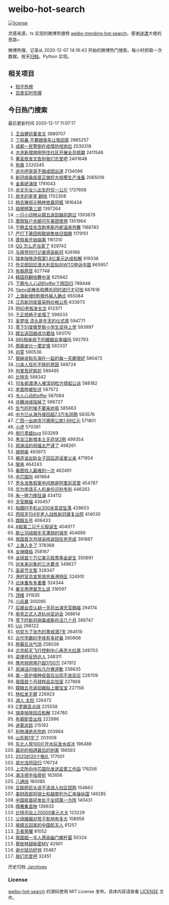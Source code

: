 # weibo-hot-search

[![license](https://img.shields.io/github/license/Arrackisarookie/weibo-hot-search)](https://github.com/Arrackisarookie/weibo-hot-search/blob/master/LICENSE)

灵感来源，ts 实现的微博热搜榜 [weibo-trending-hot-search](https://github.com/justjavac/weibo-trending-hot-search)，感谢[迷渡](https://github.com/justjavac)大佬的思路~

微博热搜，记录从 2020-12-07 14:16:43 开始的微博热门搜索。每小时抓取一次数据，按天[归档](./archives)。Python 实现。

## 相关项目
+ [知乎热榜](https://github.com/Arrackisarookie/zhihu-top-search)
+ [百度实时热搜](https://github.com/Arrackisarookie/baidu-hot-search)

## 今日热门搜索

<!-- Rank Begin -->

最后更新时间 2020-12-17 11:07:17

1. [王自健前妻发文](https://s.weibo.com/weibo?q=%E7%8E%8B%E8%87%AA%E5%81%A5%E5%89%8D%E5%A6%BB%E5%8F%91%E6%96%87&Refer=top) 3889707
1. [丁程鑫 不要跟我车让我回家](https://s.weibo.com/weibo?q=%E4%B8%81%E7%A8%8B%E9%91%AB%20%E4%B8%8D%E8%A6%81%E8%B7%9F%E6%88%91%E8%BD%A6%E8%AE%A9%E6%88%91%E5%9B%9E%E5%AE%B6&Refer=top) 2885257
1. [成都一民警倒在疫情防控岗位](https://s.weibo.com/weibo?q=%23%E6%88%90%E9%83%BD%E4%B8%80%E6%B0%91%E8%AD%A6%E5%80%92%E5%9C%A8%E7%96%AB%E6%83%85%E9%98%B2%E6%8E%A7%E5%B2%97%E4%BD%8D%23&Refer=top) 2530319
1. [大连新增病例所住社区开展全员核酸](https://s.weibo.com/weibo?q=%23%E5%A4%A7%E8%BF%9E%E6%96%B0%E5%A2%9E%E7%97%85%E4%BE%8B%E6%89%80%E4%BD%8F%E7%A4%BE%E5%8C%BA%E5%BC%80%E5%B1%95%E5%85%A8%E5%91%98%E6%A0%B8%E9%85%B8%23&Refer=top) 2411546
1. [黄圣依发文告别我们恋爱吧](https://s.weibo.com/weibo?q=%23%E9%BB%84%E5%9C%A3%E4%BE%9D%E5%8F%91%E6%96%87%E5%91%8A%E5%88%AB%E6%88%91%E4%BB%AC%E6%81%8B%E7%88%B1%E5%90%A7%23&Refer=top) 2401648
1. [有翡](https://s.weibo.com/weibo?q=%E6%9C%89%E7%BF%A1&Refer=top) 2320245
1. [追光吧哥哥不做成团出道](https://s.weibo.com/weibo?q=%23%E8%BF%BD%E5%85%89%E5%90%A7%E5%93%A5%E5%93%A5%E4%B8%8D%E5%81%9A%E6%88%90%E5%9B%A2%E5%87%BA%E9%81%93%23&Refer=top) 2134096
1. [新冠病毒疫苗正做好大规模生产准备](https://s.weibo.com/weibo?q=%23%E6%96%B0%E5%86%A0%E7%97%85%E6%AF%92%E7%96%AB%E8%8B%97%E6%AD%A3%E5%81%9A%E5%A5%BD%E5%A4%A7%E8%A7%84%E6%A8%A1%E7%94%9F%E4%BA%A7%E5%87%86%E5%A4%87%23&Refer=top) 2065019
1. [金素妍演技](https://s.weibo.com/weibo?q=%E9%87%91%E7%B4%A0%E5%A6%8D%E6%BC%94%E6%8A%80&Refer=top) 1791043
1. [余文乐女儿出生时仅一公斤](https://s.weibo.com/weibo?q=%E4%BD%99%E6%96%87%E4%B9%90%E5%A5%B3%E5%84%BF%E5%87%BA%E7%94%9F%E6%97%B6%E4%BB%85%E4%B8%80%E5%85%AC%E6%96%A4&Refer=top) 1737608
1. [放羊的星星 翻拍](https://s.weibo.com/weibo?q=%E6%94%BE%E7%BE%8A%E7%9A%84%E6%98%9F%E6%98%9F%20%E7%BF%BB%E6%8B%8D&Refer=top) 1702308
1. [杨丞琳郑元畅林依晨同框](https://s.weibo.com/weibo?q=%23%E6%9D%A8%E4%B8%9E%E7%90%B3%E9%83%91%E5%85%83%E7%95%85%E6%9E%97%E4%BE%9D%E6%99%A8%E5%90%8C%E6%A1%86%23&Refer=top) 1616434
1. [琅琊榜第三部](https://s.weibo.com/weibo?q=%23%E7%90%85%E7%90%8A%E6%A6%9C%E7%AC%AC%E4%B8%89%E9%83%A8%23&Refer=top) 1397264
1. [一只小动物从嫦五返回器前跑过](https://s.weibo.com/weibo?q=%23%E4%B8%80%E5%8F%AA%E5%B0%8F%E5%8A%A8%E7%89%A9%E4%BB%8E%E5%AB%A6%E4%BA%94%E8%BF%94%E5%9B%9E%E5%99%A8%E5%89%8D%E8%B7%91%E8%BF%87%23&Refer=top) 1393679
1. [摩拜账户余额可在美团使用](https://s.weibo.com/weibo?q=%E6%91%A9%E6%8B%9C%E8%B4%A6%E6%88%B7%E4%BD%99%E9%A2%9D%E5%8F%AF%E5%9C%A8%E7%BE%8E%E5%9B%A2%E4%BD%BF%E7%94%A8&Refer=top) 1351964
1. [宁静孟佳张含韵李斯丹妮温泉热舞](https://s.weibo.com/weibo?q=%E5%AE%81%E9%9D%99%E5%AD%9F%E4%BD%B3%E5%BC%A0%E5%90%AB%E9%9F%B5%E6%9D%8E%E6%96%AF%E4%B8%B9%E5%A6%AE%E6%B8%A9%E6%B3%89%E7%83%AD%E8%88%9E&Refer=top) 1188783
1. [严打下莆田假鞋销售依旧猖獗](https://s.weibo.com/weibo?q=%23%E4%B8%A5%E6%89%93%E4%B8%8B%E8%8E%86%E7%94%B0%E5%81%87%E9%9E%8B%E9%94%80%E5%94%AE%E4%BE%9D%E6%97%A7%E7%8C%96%E7%8D%97%23&Refer=top) 1179151
1. [蓬佩奥开始隔离](https://s.weibo.com/weibo?q=%23%E8%93%AC%E4%BD%A9%E5%A5%A5%E5%BC%80%E5%A7%8B%E9%9A%94%E7%A6%BB%23&Refer=top) 1161310
1. [QQ 怎么还当真了](https://s.weibo.com/weibo?q=QQ%20%E6%80%8E%E4%B9%88%E8%BF%98%E5%BD%93%E7%9C%9F%E4%BA%86&Refer=top) 929742
1. [与拜登同行记者感染新冠](https://s.weibo.com/weibo?q=%E4%B8%8E%E6%8B%9C%E7%99%BB%E5%90%8C%E8%A1%8C%E8%AE%B0%E8%80%85%E6%84%9F%E6%9F%93%E6%96%B0%E5%86%A0&Refer=top) 926166
1. [瑞幸咖啡造假案1.8亿美元达成和解](https://s.weibo.com/weibo?q=%E7%91%9E%E5%B9%B8%E5%92%96%E5%95%A1%E9%80%A0%E5%81%87%E6%A1%881.8%E4%BA%BF%E7%BE%8E%E5%85%83%E8%BE%BE%E6%88%90%E5%92%8C%E8%A7%A3&Refer=top) 919336
1. [外交部回应澳大利亚拟向WTO申诉中国](https://s.weibo.com/weibo?q=%23%E5%A4%96%E4%BA%A4%E9%83%A8%E5%9B%9E%E5%BA%94%E6%BE%B3%E5%A4%A7%E5%88%A9%E4%BA%9A%E6%8B%9F%E5%90%91WTO%E7%94%B3%E8%AF%89%E4%B8%AD%E5%9B%BD%23&Refer=top) 865957
1. [有翡原音](https://s.weibo.com/weibo?q=%E6%9C%89%E7%BF%A1%E5%8E%9F%E9%9F%B3&Refer=top) 827748
1. [韩国将翻拍簪中录](https://s.weibo.com/weibo?q=%E9%9F%A9%E5%9B%BD%E5%B0%86%E7%BF%BB%E6%8B%8D%E7%B0%AA%E4%B8%AD%E5%BD%95&Refer=top) 825942
1. [下期令人心动的offer丁辉回归](https://s.weibo.com/weibo?q=%E4%B8%8B%E6%9C%9F%E4%BB%A4%E4%BA%BA%E5%BF%83%E5%8A%A8%E7%9A%84offer%E4%B8%81%E8%BE%89%E5%9B%9E%E5%BD%92&Refer=top) 789448
1. [Yamy说棒杀和捧杀同时进行才可怕](https://s.weibo.com/weibo?q=%23Yamy%E8%AF%B4%E6%A3%92%E6%9D%80%E5%92%8C%E6%8D%A7%E6%9D%80%E5%90%8C%E6%97%B6%E8%BF%9B%E8%A1%8C%E6%89%8D%E5%8F%AF%E6%80%95%23&Refer=top) 687618
1. [上海新增6例境外输入确诊](https://s.weibo.com/weibo?q=%E4%B8%8A%E6%B5%B7%E6%96%B0%E5%A2%9E6%E4%BE%8B%E5%A2%83%E5%A4%96%E8%BE%93%E5%85%A5%E7%A1%AE%E8%AF%8A&Refer=top) 655084
1. [江苏新冠疫苗采购价格公布](https://s.weibo.com/weibo?q=%E6%B1%9F%E8%8B%8F%E6%96%B0%E5%86%A0%E7%96%AB%E8%8B%97%E9%87%87%E8%B4%AD%E4%BB%B7%E6%A0%BC%E5%85%AC%E5%B8%83&Refer=top) 633673
1. [RNG老板发长文](https://s.weibo.com/weibo?q=RNG%E8%80%81%E6%9D%BF%E5%8F%91%E9%95%BF%E6%96%87&Refer=top) 612371
1. [于正把椅子坐塌了](https://s.weibo.com/weibo?q=%23%E4%BA%8E%E6%AD%A3%E6%8A%8A%E6%A4%85%E5%AD%90%E5%9D%90%E5%A1%8C%E4%BA%86%23&Refer=top) 598033
1. [奚梦瑶 烫头是冬天的仪式感](https://s.weibo.com/weibo?q=%E5%A5%9A%E6%A2%A6%E7%91%B6%20%E7%83%AB%E5%A4%B4%E6%98%AF%E5%86%AC%E5%A4%A9%E7%9A%84%E4%BB%AA%E5%BC%8F%E6%84%9F&Refer=top) 594771
1. [零下51度俄罗斯小学生坚持上学](https://s.weibo.com/weibo?q=%23%E9%9B%B6%E4%B8%8B51%E5%BA%A6%E4%BF%84%E7%BD%97%E6%96%AF%E5%B0%8F%E5%AD%A6%E7%94%9F%E5%9D%9A%E6%8C%81%E4%B8%8A%E5%AD%A6%23&Refer=top) 593997
1. [嫦五返回器成功着陆](https://s.weibo.com/weibo?q=%23%E5%AB%A6%E4%BA%94%E8%BF%94%E5%9B%9E%E5%99%A8%E6%88%90%E5%8A%9F%E7%9D%80%E9%99%86%23&Refer=top) 593170
1. [985相亲局下的婚姻会幸福吗](https://s.weibo.com/weibo?q=%23985%E7%9B%B8%E4%BA%B2%E5%B1%80%E4%B8%8B%E7%9A%84%E5%A9%9A%E5%A7%BB%E4%BC%9A%E5%B9%B8%E7%A6%8F%E5%90%97%23&Refer=top) 592793
1. [周翡谢允一栗定情](https://s.weibo.com/weibo?q=%23%E5%91%A8%E7%BF%A1%E8%B0%A2%E5%85%81%E4%B8%80%E6%A0%97%E5%AE%9A%E6%83%85%23&Refer=top) 592337
1. [刘雯](https://s.weibo.com/weibo?q=%E5%88%98%E9%9B%AF&Refer=top) 590536
1. [银赫说和东海在一起的每一天都很好](https://s.weibo.com/weibo?q=%23%E9%93%B6%E8%B5%AB%E8%AF%B4%E5%92%8C%E4%B8%9C%E6%B5%B7%E5%9C%A8%E4%B8%80%E8%B5%B7%E7%9A%84%E6%AF%8F%E4%B8%80%E5%A4%A9%E9%83%BD%E5%BE%88%E5%A5%BD%23&Refer=top) 590472
1. [川渝人狂吃不胖的原因](https://s.weibo.com/weibo?q=%23%E5%B7%9D%E6%B8%9D%E4%BA%BA%E7%8B%82%E5%90%83%E4%B8%8D%E8%83%96%E7%9A%84%E5%8E%9F%E5%9B%A0%23&Refer=top) 589724
1. [何旻哲好尴尬](https://s.weibo.com/weibo?q=%23%E4%BD%95%E6%97%BB%E5%93%B2%E5%A5%BD%E5%B0%B4%E5%B0%AC%23&Refer=top) 589495
1. [比特币](https://s.weibo.com/weibo?q=%E6%AF%94%E7%89%B9%E5%B8%81&Refer=top) 588342
1. [10名偷渡港人被深圳检方提起公诉](https://s.weibo.com/weibo?q=10%E5%90%8D%E5%81%B7%E6%B8%A1%E6%B8%AF%E4%BA%BA%E8%A2%AB%E6%B7%B1%E5%9C%B3%E6%A3%80%E6%96%B9%E6%8F%90%E8%B5%B7%E5%85%AC%E8%AF%89&Refer=top) 588182
1. [李晋晔被批评](https://s.weibo.com/weibo?q=%E6%9D%8E%E6%99%8B%E6%99%94%E8%A2%AB%E6%89%B9%E8%AF%84&Refer=top) 587572
1. [令人心动的offer](https://s.weibo.com/weibo?q=%E4%BB%A4%E4%BA%BA%E5%BF%83%E5%8A%A8%E7%9A%84offer&Refer=top) 587084
1. [许魏洲戒指掉了](https://s.weibo.com/weibo?q=%23%E8%AE%B8%E9%AD%8F%E6%B4%B2%E6%88%92%E6%8C%87%E6%8E%89%E4%BA%86%23&Refer=top) 586727
1. [生气的时候不要来劝我](https://s.weibo.com/weibo?q=%23%E7%94%9F%E6%B0%94%E7%9A%84%E6%97%B6%E5%80%99%E4%B8%8D%E8%A6%81%E6%9D%A5%E5%8A%9D%E6%88%91%23&Refer=top) 585663
1. [中方已从海外接回超7.3万名同胞](https://s.weibo.com/weibo?q=%23%E4%B8%AD%E6%96%B9%E5%B7%B2%E4%BB%8E%E6%B5%B7%E5%A4%96%E6%8E%A5%E5%9B%9E%E8%B6%857.3%E4%B8%87%E5%90%8D%E5%90%8C%E8%83%9E%23&Refer=top) 583576
1. [广西一出纳贪污挪用公款1.69亿元](https://s.weibo.com/weibo?q=%E5%B9%BF%E8%A5%BF%E4%B8%80%E5%87%BA%E7%BA%B3%E8%B4%AA%E6%B1%A1%E6%8C%AA%E7%94%A8%E5%85%AC%E6%AC%BE1.69%E4%BA%BF%E5%85%83&Refer=top) 571801
1. [小虎](https://s.weibo.com/weibo?q=%E5%B0%8F%E8%99%8E&Refer=top) 570381
1. [旅行青蛙bug](https://s.weibo.com/weibo?q=%E6%97%85%E8%A1%8C%E9%9D%92%E8%9B%99bug&Refer=top) 503269
1. [黑龙江新增本土无症状2例](https://s.weibo.com/weibo?q=%23%E9%BB%91%E9%BE%99%E6%B1%9F%E6%96%B0%E5%A2%9E%E6%9C%AC%E5%9C%9F%E6%97%A0%E7%97%87%E7%8A%B62%E4%BE%8B%23&Refer=top) 499354
1. [郑渊洁的祝福太严谨了](https://s.weibo.com/weibo?q=%23%E9%83%91%E6%B8%8A%E6%B4%81%E7%9A%84%E7%A5%9D%E7%A6%8F%E5%A4%AA%E4%B8%A5%E8%B0%A8%E4%BA%86%23&Refer=top) 498261
1. [侯明昊](https://s.weibo.com/weibo?q=%E4%BE%AF%E6%98%8E%E6%98%8A&Refer=top) 493973
1. [被造谣出轨女子回应造谣者父亲](https://s.weibo.com/weibo?q=%23%E8%A2%AB%E9%80%A0%E8%B0%A3%E5%87%BA%E8%BD%A8%E5%A5%B3%E5%AD%90%E5%9B%9E%E5%BA%94%E9%80%A0%E8%B0%A3%E8%80%85%E7%88%B6%E4%BA%B2%23&Refer=top) 471954
1. [限电](https://s.weibo.com/weibo?q=%E9%99%90%E7%94%B5&Refer=top) 464243
1. [看图找人最难的一次](https://s.weibo.com/weibo?q=%23%E7%9C%8B%E5%9B%BE%E6%89%BE%E4%BA%BA%E6%9C%80%E9%9A%BE%E7%9A%84%E4%B8%80%E6%AC%A1%23&Refer=top) 462491
1. [中芯国际](https://s.weibo.com/weibo?q=%E4%B8%AD%E8%8A%AF%E5%9B%BD%E9%99%85&Refer=top) 461664
1. [罗永浩售假案中间商是阿里前高管](https://s.weibo.com/weibo?q=%23%E7%BD%97%E6%B0%B8%E6%B5%A9%E5%94%AE%E5%81%87%E6%A1%88%E4%B8%AD%E9%97%B4%E5%95%86%E6%98%AF%E9%98%BF%E9%87%8C%E5%89%8D%E9%AB%98%E7%AE%A1%23&Refer=top) 454787
1. [华为申请无人机身份识别专利](https://s.weibo.com/weibo?q=%E5%8D%8E%E4%B8%BA%E7%94%B3%E8%AF%B7%E6%97%A0%E4%BA%BA%E6%9C%BA%E8%BA%AB%E4%BB%BD%E8%AF%86%E5%88%AB%E4%B8%93%E5%88%A9&Refer=top) 446263
1. [朱一暄力挽狂澜](https://s.weibo.com/weibo?q=%23%E6%9C%B1%E4%B8%80%E6%9A%84%E5%8A%9B%E6%8C%BD%E7%8B%82%E6%BE%9C%23&Refer=top) 434112
1. [天官赐福](https://s.weibo.com/weibo?q=%E5%A4%A9%E5%AE%98%E8%B5%90%E7%A6%8F&Refer=top) 430457
1. [拍摄时手机从300米高空坠落](https://s.weibo.com/weibo?q=%E6%8B%8D%E6%91%84%E6%97%B6%E6%89%8B%E6%9C%BA%E4%BB%8E300%E7%B1%B3%E9%AB%98%E7%A9%BA%E5%9D%A0%E8%90%BD&Refer=top) 428653
1. [西班牙104岁老人战胜新冠康复出院](https://s.weibo.com/weibo?q=%23%E8%A5%BF%E7%8F%AD%E7%89%99104%E5%B2%81%E8%80%81%E4%BA%BA%E6%88%98%E8%83%9C%E6%96%B0%E5%86%A0%E5%BA%B7%E5%A4%8D%E5%87%BA%E9%99%A2%23&Refer=top) 414030
1. [嫦娥五号](https://s.weibo.com/weibo?q=%23%E5%AB%A6%E5%A8%A5%E4%BA%94%E5%8F%B7%23&Refer=top) 406433
1. [A股第二只千元股诞生](https://s.weibo.com/weibo?q=%23A%E8%82%A1%E7%AC%AC%E4%BA%8C%E5%8F%AA%E5%8D%83%E5%85%83%E8%82%A1%E8%AF%9E%E7%94%9F%23&Refer=top) 404977
1. [能让羽绒服冬天滞销的城市](https://s.weibo.com/weibo?q=%23%E8%83%BD%E8%AE%A9%E7%BE%BD%E7%BB%92%E6%9C%8D%E5%86%AC%E5%A4%A9%E6%BB%9E%E9%94%80%E7%9A%84%E5%9F%8E%E5%B8%82%23&Refer=top) 404699
1. [我国首次月球采样返回任务完成](https://s.weibo.com/weibo?q=%23%E6%88%91%E5%9B%BD%E9%A6%96%E6%AC%A1%E6%9C%88%E7%90%83%E9%87%87%E6%A0%B7%E8%BF%94%E5%9B%9E%E4%BB%BB%E5%8A%A1%E5%AE%8C%E6%88%90%23&Refer=top) 391887
1. [上海入冬了](https://s.weibo.com/weibo?q=%23%E4%B8%8A%E6%B5%B7%E5%85%A5%E5%86%AC%E4%BA%86%23&Refer=top) 378369
1. [女神降临](https://s.weibo.com/weibo?q=%E5%A5%B3%E7%A5%9E%E9%99%8D%E4%B8%B4&Refer=top) 358167
1. [全球首个万亿美元股票基金诞生](https://s.weibo.com/weibo?q=%E5%85%A8%E7%90%83%E9%A6%96%E4%B8%AA%E4%B8%87%E4%BA%BF%E7%BE%8E%E5%85%83%E8%82%A1%E7%A5%A8%E5%9F%BA%E9%87%91%E8%AF%9E%E7%94%9F&Refer=top) 350691
1. [对未来对象的三大要求](https://s.weibo.com/weibo?q=%23%E5%AF%B9%E6%9C%AA%E6%9D%A5%E5%AF%B9%E8%B1%A1%E7%9A%84%E4%B8%89%E5%A4%A7%E8%A6%81%E6%B1%82%23&Refer=top) 349627
1. [圣诞节文案](https://s.weibo.com/weibo?q=%23%E5%9C%A3%E8%AF%9E%E8%8A%82%E6%96%87%E6%A1%88%23&Refer=top) 328347
1. [港府官员宣誓效忠香港特区](https://s.weibo.com/weibo?q=%E6%B8%AF%E5%BA%9C%E5%AE%98%E5%91%98%E5%AE%A3%E8%AA%93%E6%95%88%E5%BF%A0%E9%A6%99%E6%B8%AF%E7%89%B9%E5%8C%BA&Refer=top) 324910
1. [论体重有多重要](https://s.weibo.com/weibo?q=%23%E8%AE%BA%E4%BD%93%E9%87%8D%E6%9C%89%E5%A4%9A%E9%87%8D%E8%A6%81%23&Refer=top) 324344
1. [姜文用港普怎么说](https://s.weibo.com/weibo?q=%23%E5%A7%9C%E6%96%87%E7%94%A8%E6%B8%AF%E6%99%AE%E6%80%8E%E4%B9%88%E8%AF%B4%23&Refer=top) 316597
1. [顶楼](https://s.weibo.com/weibo?q=%E9%A1%B6%E6%A5%BC&Refer=top) 311935
1. [小风暴](https://s.weibo.com/weibo?q=%E5%B0%8F%E9%A3%8E%E6%9A%B4&Refer=top) 305095
1. [后援会否认胡一天将出演天官赐福](https://s.weibo.com/weibo?q=%23%E5%90%8E%E6%8F%B4%E4%BC%9A%E5%90%A6%E8%AE%A4%E8%83%A1%E4%B8%80%E5%A4%A9%E5%B0%86%E5%87%BA%E6%BC%94%E5%A4%A9%E5%AE%98%E8%B5%90%E7%A6%8F%23&Refer=top) 294174
1. [电竞正式入选杭州亚运会](https://s.weibo.com/weibo?q=%23%E7%94%B5%E7%AB%9E%E6%AD%A3%E5%BC%8F%E5%85%A5%E9%80%89%E6%9D%AD%E5%B7%9E%E4%BA%9A%E8%BF%90%E4%BC%9A%23&Refer=top) 268614
1. [零下时新冠病毒或能存活几个月](https://s.weibo.com/weibo?q=%23%E9%9B%B6%E4%B8%8B%E6%97%B6%E6%96%B0%E5%86%A0%E7%97%85%E6%AF%92%E6%88%96%E8%83%BD%E5%AD%98%E6%B4%BB%E5%87%A0%E4%B8%AA%E6%9C%88%23&Refer=top) 266747
1. [Uzi](https://s.weibo.com/weibo?q=Uzi&Refer=top) 266122
1. [何炅为了张杰的票戒酒7天](https://s.weibo.com/weibo?q=%23%E4%BD%95%E7%82%85%E4%B8%BA%E4%BA%86%E5%BC%A0%E6%9D%B0%E7%9A%84%E7%A5%A8%E6%88%92%E9%85%927%E5%A4%A9%23&Refer=top) 264519
1. [古代学霸的字体有多好看](https://s.weibo.com/weibo?q=%23%E5%8F%A4%E4%BB%A3%E5%AD%A6%E9%9C%B8%E7%9A%84%E5%AD%97%E4%BD%93%E6%9C%89%E5%A4%9A%E5%A5%BD%E7%9C%8B%23&Refer=top) 260906
1. [杨幂反派气场](https://s.weibo.com/weibo?q=%23%E6%9D%A8%E5%B9%82%E5%8F%8D%E6%B4%BE%E6%B0%94%E5%9C%BA%23&Refer=top) 258026
1. [北京航天飞行控制中心再亮大红屏](https://s.weibo.com/weibo?q=%23%E5%8C%97%E4%BA%AC%E8%88%AA%E5%A4%A9%E9%A3%9E%E8%A1%8C%E6%8E%A7%E5%88%B6%E4%B8%AD%E5%BF%83%E5%86%8D%E4%BA%AE%E5%A4%A7%E7%BA%A2%E5%B1%8F%23&Refer=top) 249703
1. [梁律师反矫达人](https://s.weibo.com/weibo?q=%23%E6%A2%81%E5%BE%8B%E5%B8%88%E5%8F%8D%E7%9F%AB%E8%BE%BE%E4%BA%BA%23&Refer=top) 248311
1. [携号转网用户超1700万](https://s.weibo.com/weibo?q=%23%E6%90%BA%E5%8F%B7%E8%BD%AC%E7%BD%91%E7%94%A8%E6%88%B7%E8%B6%851700%E4%B8%87%23&Refer=top) 247812
1. [郑渊洁问啥叫凡尔赛道歉](https://s.weibo.com/weibo?q=%23%E9%83%91%E6%B8%8A%E6%B4%81%E9%97%AE%E5%95%A5%E5%8F%AB%E5%87%A1%E5%B0%94%E8%B5%9B%E9%81%93%E6%AD%89%23&Refer=top) 236635
1. [美一医护接种疫苗后出现不良反应](https://s.weibo.com/weibo?q=%23%E7%BE%8E%E4%B8%80%E5%8C%BB%E6%8A%A4%E6%8E%A5%E7%A7%8D%E7%96%AB%E8%8B%97%E5%90%8E%E5%87%BA%E7%8E%B0%E4%B8%8D%E8%89%AF%E5%8F%8D%E5%BA%94%23&Refer=top) 228709
1. [我国首个月球样品实验室](https://s.weibo.com/weibo?q=%23%E6%88%91%E5%9B%BD%E9%A6%96%E4%B8%AA%E6%9C%88%E7%90%83%E6%A0%B7%E5%93%81%E5%AE%9E%E9%AA%8C%E5%AE%A4%23&Refer=top) 227868
1. [嫦娥五号返回器贴上暖宝宝](https://s.weibo.com/weibo?q=%23%E5%AB%A6%E5%A8%A5%E4%BA%94%E5%8F%B7%E8%BF%94%E5%9B%9E%E5%99%A8%E8%B4%B4%E4%B8%8A%E6%9A%96%E5%AE%9D%E5%AE%9D%23&Refer=top) 227158
1. [杨松发无罪](https://s.weibo.com/weibo?q=%23%E6%9D%A8%E6%9D%BE%E5%8F%91%E6%97%A0%E7%BD%AA%23&Refer=top) 226923
1. [湖人 太阳](https://s.weibo.com/weibo?q=%E6%B9%96%E4%BA%BA%20%E5%A4%AA%E9%98%B3&Refer=top) 226472
1. [C罗踢丢点球](https://s.weibo.com/weibo?q=%23C%E7%BD%97%E8%B8%A2%E4%B8%A2%E7%82%B9%E7%90%83%23&Refer=top) 225558
1. [瑞幸咖啡回应和解](https://s.weibo.com/weibo?q=%E7%91%9E%E5%B9%B8%E5%92%96%E5%95%A1%E5%9B%9E%E5%BA%94%E5%92%8C%E8%A7%A3&Refer=top) 224780
1. [有翡配音出戏](https://s.weibo.com/weibo?q=%E6%9C%89%E7%BF%A1%E9%85%8D%E9%9F%B3%E5%87%BA%E6%88%8F&Refer=top) 222996
1. [迷雾追踪](https://s.weibo.com/weibo?q=%23%E8%BF%B7%E9%9B%BE%E8%BF%BD%E8%B8%AA%23&Refer=top) 215192
1. [利物浦绝杀热刺](https://s.weibo.com/weibo?q=%E5%88%A9%E7%89%A9%E6%B5%A6%E7%BB%9D%E6%9D%80%E7%83%AD%E5%88%BA&Refer=top) 203964
1. [山东舰1岁了](https://s.weibo.com/weibo?q=%23%E5%B1%B1%E4%B8%9C%E8%88%B01%E5%B2%81%E4%BA%86%23&Refer=top) 203008
1. [东北人带100斤开水玩泼水成冰](https://s.weibo.com/weibo?q=%23%E4%B8%9C%E5%8C%97%E4%BA%BA%E5%B8%A6100%E6%96%A4%E5%BC%80%E6%B0%B4%E7%8E%A9%E6%B3%BC%E6%B0%B4%E6%88%90%E5%86%B0%23&Refer=top) 196489
1. [最初的相遇最后的别离](https://s.weibo.com/weibo?q=%E6%9C%80%E5%88%9D%E7%9A%84%E7%9B%B8%E9%81%87%E6%9C%80%E5%90%8E%E7%9A%84%E5%88%AB%E7%A6%BB&Refer=top) 186593
1. [2020的20个敬礼](https://s.weibo.com/weibo?q=2020%E7%9A%8420%E4%B8%AA%E6%95%AC%E7%A4%BC&Refer=top) 177001
1. [郑允浩将回归](https://s.weibo.com/weibo?q=%E9%83%91%E5%85%81%E6%B5%A9%E5%B0%86%E5%9B%9E%E5%BD%92&Refer=top) 176724
1. [上交所向中芯国际发送监管工作函](https://s.weibo.com/weibo?q=%23%E4%B8%8A%E4%BA%A4%E6%89%80%E5%90%91%E4%B8%AD%E8%8A%AF%E5%9B%BD%E9%99%85%E5%8F%91%E9%80%81%E7%9B%91%E7%AE%A1%E5%B7%A5%E4%BD%9C%E5%87%BD%23&Refer=top) 176256
1. [海沃德手指骨折](https://s.weibo.com/weibo?q=%E6%B5%B7%E6%B2%83%E5%BE%B7%E6%89%8B%E6%8C%87%E9%AA%A8%E6%8A%98&Refer=top) 162656
1. [八通线](https://s.weibo.com/weibo?q=%E5%85%AB%E9%80%9A%E7%BA%BF&Refer=top) 160085
1. [互联网巨头该不该进入社区团购](https://s.weibo.com/weibo?q=%23%E4%BA%92%E8%81%94%E7%BD%91%E5%B7%A8%E5%A4%B4%E8%AF%A5%E4%B8%8D%E8%AF%A5%E8%BF%9B%E5%85%A5%E7%A4%BE%E5%8C%BA%E5%9B%A2%E8%B4%AD%23&Refer=top) 154863
1. [美财政部将瑞士和越南列为汇率操纵国](https://s.weibo.com/weibo?q=%23%E7%BE%8E%E8%B4%A2%E6%94%BF%E9%83%A8%E5%B0%86%E7%91%9E%E5%A3%AB%E5%92%8C%E8%B6%8A%E5%8D%97%E5%88%97%E4%B8%BA%E6%B1%87%E7%8E%87%E6%93%8D%E7%BA%B5%E5%9B%BD%23&Refer=top) 149285
1. [中国疫苗研发处于全球第一方阵](https://s.weibo.com/weibo?q=%23%E4%B8%AD%E5%9B%BD%E7%96%AB%E8%8B%97%E7%A0%94%E5%8F%91%E5%A4%84%E4%BA%8E%E5%85%A8%E7%90%83%E7%AC%AC%E4%B8%80%E6%96%B9%E9%98%B5%23&Refer=top) 140431
1. [晴雅集首映](https://s.weibo.com/weibo?q=%E6%99%B4%E9%9B%85%E9%9B%86%E9%A6%96%E6%98%A0&Refer=top) 139933
1. [比特币站上20000美元大关](https://s.weibo.com/weibo?q=%E6%AF%94%E7%89%B9%E5%B8%81%E7%AB%99%E4%B8%8A20000%E7%BE%8E%E5%85%83%E5%A4%A7%E5%85%B3&Refer=top) 123229
1. [父母婚姻对孩子影响有多大](https://s.weibo.com/weibo?q=%23%E7%88%B6%E6%AF%8D%E5%A9%9A%E5%A7%BB%E5%AF%B9%E5%AD%A9%E5%AD%90%E5%BD%B1%E5%93%8D%E6%9C%89%E5%A4%9A%E5%A4%A7%23&Refer=top) 108959
1. [接嫦五回家的中国航天人](https://s.weibo.com/weibo?q=%23%E6%8E%A5%E5%AB%A6%E4%BA%94%E5%9B%9E%E5%AE%B6%E7%9A%84%E4%B8%AD%E5%9B%BD%E8%88%AA%E5%A4%A9%E4%BA%BA%23&Refer=top) 81257
1. [王者荣耀](https://s.weibo.com/weibo?q=%E7%8E%8B%E8%80%85%E8%8D%A3%E8%80%80&Refer=top) 81052
1. [我国超一半人感染幽门螺杆菌](https://s.weibo.com/weibo?q=%23%E6%88%91%E5%9B%BD%E8%B6%85%E4%B8%80%E5%8D%8A%E4%BA%BA%E6%84%9F%E6%9F%93%E5%B9%BD%E9%97%A8%E8%9E%BA%E6%9D%86%E8%8F%8C%23&Refer=top) 50324
1. [蔡依林甜秘密MV](https://s.weibo.com/weibo?q=%23%E8%94%A1%E4%BE%9D%E6%9E%97%E7%94%9C%E7%A7%98%E5%AF%86MV%23&Refer=top) 42901
1. [谢允轻功好帅](https://s.weibo.com/weibo?q=%23%E8%B0%A2%E5%85%81%E8%BD%BB%E5%8A%9F%E5%A5%BD%E5%B8%85%23&Refer=top) 35487
1. [我们恋爱吧](https://s.weibo.com/weibo?q=%E6%88%91%E4%BB%AC%E6%81%8B%E7%88%B1%E5%90%A7&Refer=top) 32451
<!-- Rank End -->

历史归档 [./archives](./archives)

### License

[weibo-hot-search](https://github.com/Arrackisarookie/weibo-hot-search) 的源码使用 MIT License 发布。具体内容请查看 [LICENSE](./LICENSE) 文件。
